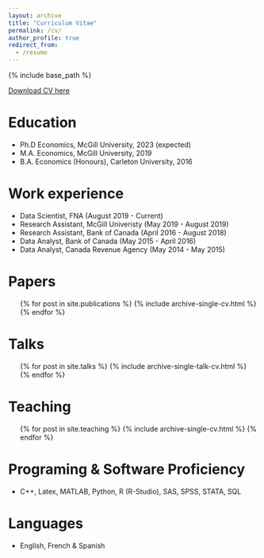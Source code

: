 ```yaml
---
layout: archive
title: "Curriculum Vitae"
permalink: /cv/
author_profile: true
redirect_from:
  - /resume
---
```


{% include base_path %}

[Download CV here](https://roga11.github.io/gabrielrodriguez.github.io/files/GRodriguezRondon_CV_20210630.pdf)

Education
======
* Ph.D Economics, McGill University, 2023 (expected)
* M.A. Economics, McGill University, 2019
* B.A. Economics (Honours), Carleton University, 2016

Work experience
======
* Data Scientist, FNA (August 2019 - Current)
* Research Assistant, McGill Univeristy (May 2019 - August 2019)
* Research Assistant, Bank of Canada (April 2016 - August 2018)
* Data Analyst, Bank of Canada (May 2015 - April 2016)
* Data Analyst, Canada Revenue Agency (May 2014 - May 2015)
 
Papers
======
  <ul>{% for post in site.publications %}
    {% include archive-single-cv.html %}
  {% endfor %}</ul>
  
Talks
======
  <ul>{% for post in site.talks %}
    {% include archive-single-talk-cv.html %}
  {% endfor %}</ul>
  
Teaching
======
  <ul>{% for post in site.teaching %}
    {% include archive-single-cv.html %}
  {% endfor %}</ul> 
  

Programing & Software Proficiency
======
* C++, Latex, MATLAB, Python, R (R-Studio), SAS, SPSS, STATA, SQL 

Languages
======
* English, French & Spanish
